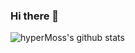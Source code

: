### Hi there 👋

![hyperMoss's github stats](https://github-readme-stats-tawny.vercel.app/api?username=hyperMoss&show_icons=true&hide_border=true)
